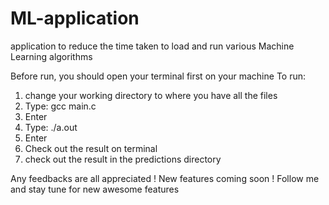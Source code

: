 # ML-application
application to reduce the time taken to load and run various Machine Learning algorithms

Before run, you should open your terminal first on your machine
To run:
1. change your working directory to where you have all the files
2. Type: gcc main.c
3. Enter
4. Type: ./a.out
5. Enter
6. Check out the result on terminal
7. check out the result in the predictions directory

Any feedbacks are all appreciated ! 
New features coming soon ! Follow me and stay tune for new awesome features 
